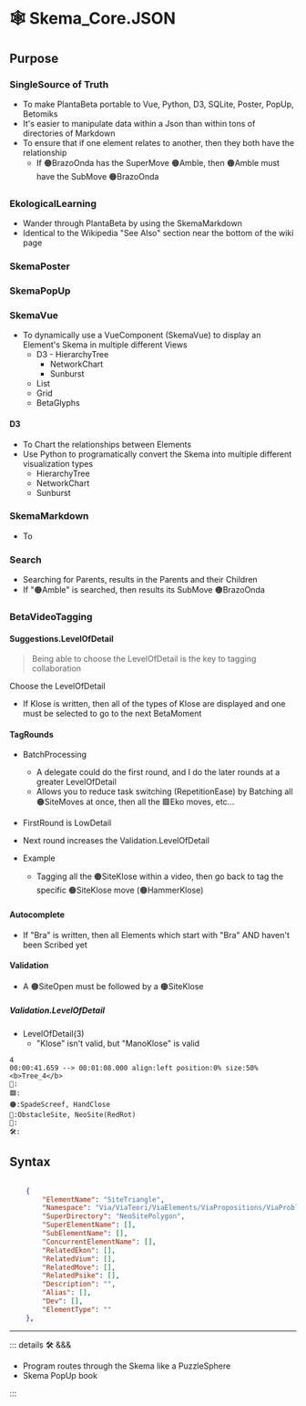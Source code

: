 # 🕸 Skema_Core.JSON

## Purpose

### SingleSource of Truth

- To make PlantaBeta portable to Vue, Python, D3, SQLite, Poster, PopUp, Betomiks
- It's easier to manipulate data within a Json than within tons of directories of Markdown
- To ensure that if one element relates to another, then they both have the relationship
    - If 🟠BrazoOnda has the SuperMove 🟠Amble, then 🟠Amble must have the SubMove 🟠BrazoOnda

### EkologicalLearning

- Wander through PlantaBeta by using the SkemaMarkdown
- Identical to the Wikipedia "See Also" section near the bottom of the wiki page

### SkemaPoster

### SkemaPopUp

### SkemaVue

- To dynamically use a VueComponent (SkemaVue) to display an Element's Skema in multiple different Views
    - D3
            - HierarchyTree
        - NetworkChart
        - Sunburst
    - List
    - Grid
    - BetaGlyphs

#### D3

- To Chart the relationships between Elements
- Use Python to programatically convert the Skema into multiple different visualization types
    - HierarchyTree
    - NetworkChart
    - Sunburst

### SkemaMarkdown

- To

### Search

- Searching for Parents, results in the Parents and their Children
- If "🟠Amble" is searched, then results its SubMove 🟠BrazoOnda

### BetaVideoTagging

#### Suggestions.LevelOfDetail

> Being able to choose the LevelOfDetail is the key to tagging collaboration

Choose the LevelOfDetail

- If Klose is written, then all of the types of Klose are displayed and one must be selected to go to the next BetaMoment

#### TagRounds

- BatchProcessing
    - A delegate could do the first round, and I do the later rounds at a greater LevelOfDetail
    - Allows you to reduce task switching (RepetitionEase) by Batching all 🟠SiteMoves at once, then all the 🟩Eko moves, etc...

- FirstRound is LowDetail
- Next round increases the Validation.LevelOfDetail

- Example
    - Tagging all the 🟠SiteKlose within a video, then go back to tag the specific 🟠SiteKlose move (🟠HammerKlose)

#### Autocomplete

- If "Bra" is written, then all Elements which start with "Bra" AND haven't been Scribed yet

#### Validation

- A 🟠SiteOpen must be followed by a 🟠SiteKlose

##### Validation.LevelOfDetail

- LevelOfDetail(3)
    - "Klose" isn't valid, but "ManoKlose" is valid

```vtt
4
00:00:41.659 --> 00:01:08.000 align:left position:0% size:50%
<b>Tree_4</b>
🔷:
🟩:
🟠:SpadeScreef, HandClose
🔻:ObstacleSite, NeoSite(RedRot)
💜:
🛠:
```

## Syntax

```json

    {
        "ElementName": "SiteTriangle",
        "Namespace": "Via/ViaTeori/ViaElements/ViaPropositions/ViaProblem/SelectNeosite/NeoSitePolygon/SiteTriangle",
        "SuperDirectory": "NeoSitePolygon",
        "SuperElementName": [],
        "SubElementName": [],
        "ConcurrentElementName": [],
        "RelatedEkon": [],
        "RelatedVium": [],
        "RelatedMove": [],
        "RelatedPsike": [],
        "Description": "",
        "Alias": [],
        "Dev": [],
        "ElementType": ""
    },

```

---

<!-- =================================================== -->
<!-- =================================================== -->
<!-- =================================================== -->
<!-- =================================================== -->
<!-- =================================================== -->
::: details 🛠 <dev>&&&</dev>

- Program routes through the Skema like a PuzzleSphere
- Skema PopUp book

:::
